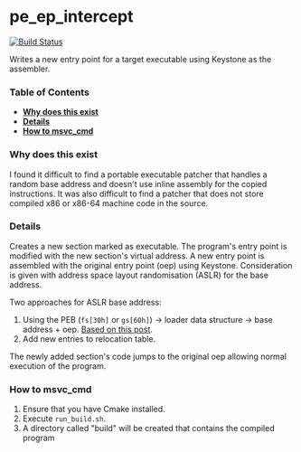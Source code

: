 # pe_ep_intercept
[![Build Status](https://travis-ci.org/raffclar/pe_ep_intercept.svg?branch=master)](https://travis-ci.org/raffclar/pe_ep_intercept)

Writes a new entry point for a target executable using Keystone as the assembler.

### Table of Contents
* **[Why does this exist](#Why-does-this-exist)**
* **[Details](#Details)**
* **[How to msvc_cmd](#How-to-msvc_cmd)**

### Why does this exist
I found it difficult to find a portable executable patcher that handles a random base address and doesn't use inline assembly for the copied instructions. It was also difficult to find a patcher that does not store compiled x86 or x86-64 machine code in the source.

### Details

Creates a new section marked as executable. The program's entry point is modified with the new section's virtual address. A new entry point is assembled
with the original entry point (oep) using Keystone. Consideration is given with address space layout randomisation (ASLR) for the base address.

Two approaches for ASLR base address:
1. Using the PEB (`fs[30h]` or `gs[60h]`) -> loader data structure -> base address + oep. [Based on this post][1].
2. Add new entries to relocation table.

The newly added section's code jumps to the original oep allowing normal execution of the program.

### How to msvc_cmd

1. Ensure that you have Cmake installed.
2. Execute `run_build.sh`.
3. A directory called "build" will be created that contains the compiled program

[1]: https://illicitcoding.wordpress.com/2013/02/05/getting-the-base-address-of-a-dllexe-w-aslr-enabled/
